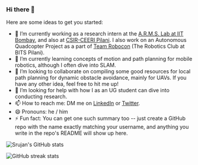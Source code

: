 ### Hi there 👋

Here are some ideas to get you started:

- 🔭 I’m currently working as a research intern at the [A.R.M.S. Lab at IIT Bombay](https://www.sc.iitb.ac.in/robotics/), and also at [CSIR-CEERI Pilani](https://www.ceeri.res.in/). I also work on an Autonomous Quadcopter Project as a part of [Team Robocon](https://bitsrobocon.github.io/) (The Robotics Club at BITS Pilani).
- 🌱 I’m currently learning concepts of motion and path planning for mobile robotics, although I often dive into SLAM.
- 👯 I’m looking to collaborate on compiling some good resources for local path planning for dynamic obstacle avoidance, mainly for UAVs. If you have any other idea, feel free to hit me up!
- 🤔 I’m looking for help with how I as an UG student can dive into conducting research.
- 📫 How to reach me: DM me on [LinkedIn](https://www.linkedin.com/in/srujan-deolasee/) or [Twitter](https://twitter.com/sruj_d?s=09).
- 😄 Pronouns: he / him
- ⚡ Fun fact: You can get one such summary too -- just create a GitHub repo with the name exactly matching your username, and anything you write in the repo's README will show up here.

![Srujan's GitHub stats](https://github-readme-stats.vercel.app/api?username=Srujan-D&show_icons=true&theme=dark)

![GitHub streak stats](https://github-readme-streak-stats.herokuapp.com/?user=Srujan-D&theme=dark)
